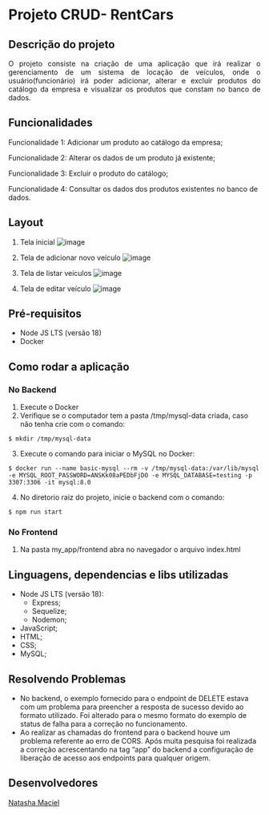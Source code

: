 <h1>Projeto CRUD- RentCars</h1> 


## Descrição do projeto 

<p align="justify">
O projeto consiste na criação de uma aplicação que irá realizar o gerenciamento de um sistema de locação de veículos, onde o usuário(funcionário) irá poder adicionar, alterar e excluir produtos do catálogo da empresa e visualizar os produtos que constam no banco de dados.</p>

## Funcionalidades

Funcionalidade 1: Adicionar um produto ao catálogo da empresa;

Funcionalidade 2: Alterar os dados de um produto já existente;

Funcionalidade 3: Excluir o produto do catálogo;

Funcionalidade 4: Consultar os dados dos produtos existentes no banco de dados.


## Layout

1. Tela inicial
![image](https://github.com/nattyymaciel/my_app/blob/main/prints/tela-inicial.png)

2. Tela de adicionar novo veículo
![image](https://github.com/nattyymaciel/my_app/blob/main/prints/adicionar-veiculo.png)

3. Tela de listar veículos
![image](https://github.com/nattyymaciel/my_app/blob/main/prints/listar-veiculo.png)

4. Tela de editar veículo
![image](https://github.com/nattyymaciel/my_app/blob/main/prints/editar-veiculo.png)

## Pré-requisitos

* Node JS LTS (versão 18)
* Docker


## Como rodar a aplicação

### No Backend
1. Execute o Docker
2. Verifique se o computador tem a pasta /tmp/mysql-data criada, caso não tenha crie com o comando:
```
$ mkdir /tmp/mysql-data
```
3. Execute o comando para iniciar o MySQL no Docker:
```
$ docker run --name basic-mysql --rm -v /tmp/mysql-data:/var/lib/mysql -e MYSQL_ROOT_PASSWORD=ANSKk08aPEDbFjDO -e MYSQL_DATABASE=testing -p 3307:3306 -it mysql:8.0
```
4. No diretorio raiz do projeto, inicie o backend com o comando:
```
$ npm run start
```

### No Frontend
1. Na pasta my_app/frontend abra no navegador o arquivo index.html

## Linguagens, dependencias e libs utilizadas

* Node JS LTS (versão 18):
  * Express;
  * Sequelize;
  * Nodemon;
* JavaScript;
* HTML;
* CSS;
* MySQL;


## Resolvendo Problemas
* No backend, o exemplo fornecido para o endpoint de DELETE estava com um problema para preencher a resposta de sucesso devido ao formato utilizado. Foi alterado para o mesmo formato do exemplo de status de falha para a correção no funcionamento.
* Ao realizar as chamadas do frontend para o backend houve um problema referente ao erro de CORS. Após muita pesquisa foi realizada a correção acrescentando na tag “app” do backend a configuração de liberação de acesso aos endpoints para qualquer origem.

 

## Desenvolvedores

[Natasha Maciel](https://github.com/nattyymaciel)
